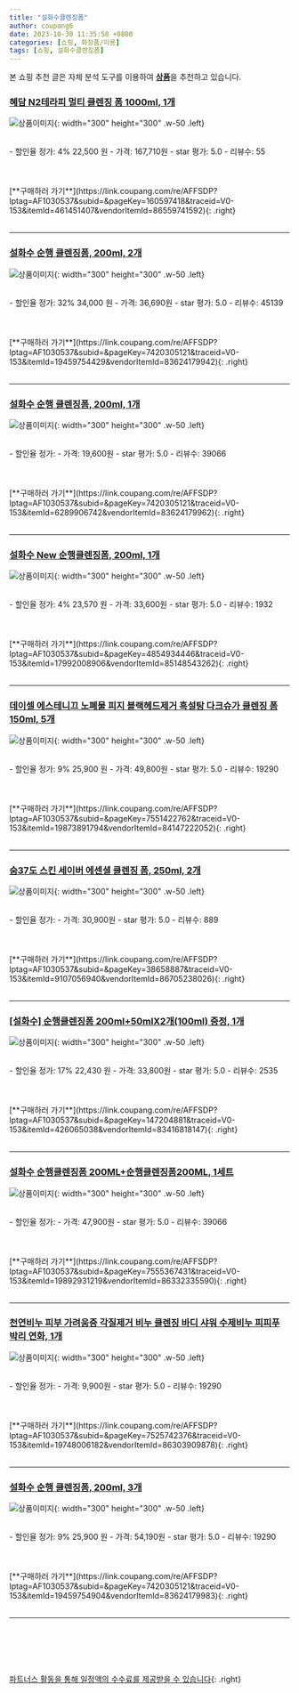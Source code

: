 ```yaml
---
title: "설화수클렌징폼"
author: coupang6
date: 2023-10-30 11:35:58 +0800
categories: [쇼핑, 화장품/미용]
tags: [쇼핑, 설화수클렌징폼]
---
```


본 쇼핑 추천 글은 자체 분석 도구를 이용하여 [**상품**](https://link.coupang.com/a/bao1ui)을 추천하고 있습니다.

### [혜담 N2테라피 멀티 클렌징 폼 1000ml, 1개](https://link.coupang.com/re/AFFSDP?lptag=AF1030537&subid=&pageKey=160597418&traceid=V0-153&itemId=461451407&vendorItemId=86559741592)

![상품이미지](https://thumbnail8.coupangcdn.com/thumbnails/remote/230x230ex/image/vendor_inventory/0d91/442426ce300fba50c1bb939beab9b7c1a1012dc0a9a11146ba850a025074.jpg){: width="300" height="300" .w-50 .left}


<br>
- 할인율 정가: 4%  22,500   원
- 가격: 167,710원
- star 평가: 5.0
- 리뷰수: 55
<br>
<br>
<br>
<br>
[**구매하러 가기**](https://link.coupang.com/re/AFFSDP?lptag=AF1030537&subid=&pageKey=160597418&traceid=V0-153&itemId=461451407&vendorItemId=86559741592){: .right}
<br>
<br>

---

### [설화수 순행 클렌징폼, 200ml, 2개](https://link.coupang.com/re/AFFSDP?lptag=AF1030537&subid=&pageKey=7420305121&traceid=V0-153&itemId=19459754429&vendorItemId=83624179942)

![상품이미지](https://thumbnail9.coupangcdn.com/thumbnails/remote/230x230ex/image/vendor_inventory/9787/8ca54dad2fdad7996daee24237379fbbd19f6a8b2dabda9dd16c4cac1dc9.jpg){: width="300" height="300" .w-50 .left}


<br>
- 할인율 정가: 32%  34,000   원
- 가격: 36,690원
- star 평가: 5.0
- 리뷰수: 45139
<br>
<br>
<br>
<br>
[**구매하러 가기**](https://link.coupang.com/re/AFFSDP?lptag=AF1030537&subid=&pageKey=7420305121&traceid=V0-153&itemId=19459754429&vendorItemId=83624179942){: .right}
<br>
<br>

---

### [설화수 순행 클렌징폼, 200ml, 1개](https://link.coupang.com/re/AFFSDP?lptag=AF1030537&subid=&pageKey=7420305121&traceid=V0-153&itemId=6289906742&vendorItemId=83624179962)

![상품이미지](https://thumbnail10.coupangcdn.com/thumbnails/remote/230x230ex/image/vendor_inventory/3005/7273921684baceb8ee14d80ce94710993ade118b26907b808b2201165169.jpg){: width="300" height="300" .w-50 .left}


<br>
- 할인율 정가: 
- 가격: 19,600원
- star 평가: 5.0
- 리뷰수: 39066
<br>
<br>
<br>
<br>
[**구매하러 가기**](https://link.coupang.com/re/AFFSDP?lptag=AF1030537&subid=&pageKey=7420305121&traceid=V0-153&itemId=6289906742&vendorItemId=83624179962){: .right}
<br>
<br>

---

### [설화수 New 순행클렌징폼, 200ml, 1개](https://link.coupang.com/re/AFFSDP?lptag=AF1030537&subid=&pageKey=4854934446&traceid=V0-153&itemId=17992008906&vendorItemId=85148543262)

![상품이미지](https://thumbnail10.coupangcdn.com/thumbnails/remote/230x230ex/image/retail/images/6691228629402386-6559c75d-ecaa-47f0-8bdd-3a4b13077fc5.jpg){: width="300" height="300" .w-50 .left}


<br>
- 할인율 정가: 4%  23,570   원
- 가격: 33,600원
- star 평가: 5.0
- 리뷰수: 1932
<br>
<br>
<br>
<br>
[**구매하러 가기**](https://link.coupang.com/re/AFFSDP?lptag=AF1030537&subid=&pageKey=4854934446&traceid=V0-153&itemId=17992008906&vendorItemId=85148543262){: .right}
<br>
<br>

---

### [데이셀 에스테니끄 노폐물 피지 블랙헤드제거 흑설탕 다크슈가 클렌징 폼 150ml, 5개](https://link.coupang.com/re/AFFSDP?lptag=AF1030537&subid=&pageKey=7551422762&traceid=V0-153&itemId=19873891794&vendorItemId=84147222052)

![상품이미지](https://thumbnail10.coupangcdn.com/thumbnails/remote/230x230ex/image/vendor_inventory/7b10/c67141a2a35a69e7da8ea46fed0059cd4c83b77a905afa354da39e918656.jpg){: width="300" height="300" .w-50 .left}


<br>
- 할인율 정가: 9%  25,900   원
- 가격: 49,800원
- star 평가: 5.0
- 리뷰수: 19290
<br>
<br>
<br>
<br>
[**구매하러 가기**](https://link.coupang.com/re/AFFSDP?lptag=AF1030537&subid=&pageKey=7551422762&traceid=V0-153&itemId=19873891794&vendorItemId=84147222052){: .right}
<br>
<br>

---

### [숨37도 스킨 세이버 에센셜 클렌징 폼, 250ml, 2개](https://link.coupang.com/re/AFFSDP?lptag=AF1030537&subid=&pageKey=38658887&traceid=V0-153&itemId=9107056940&vendorItemId=86705238026)

![상품이미지](https://thumbnail7.coupangcdn.com/thumbnails/remote/230x230ex/image/vendor_inventory/dd36/e1a30acde0b24c5e09d48f69b9ded9ce6dba91fa8e5ffc41c6f4d061d94a.jpg){: width="300" height="300" .w-50 .left}


<br>
- 할인율 정가: 
- 가격: 30,900원
- star 평가: 5.0
- 리뷰수: 889
<br>
<br>
<br>
<br>
[**구매하러 가기**](https://link.coupang.com/re/AFFSDP?lptag=AF1030537&subid=&pageKey=38658887&traceid=V0-153&itemId=9107056940&vendorItemId=86705238026){: .right}
<br>
<br>

---

### [[설화수] 순행클렌징폼 200ml+50mlX2개(100ml) 증정, 1개](https://link.coupang.com/re/AFFSDP?lptag=AF1030537&subid=&pageKey=147204881&traceid=V0-153&itemId=426065038&vendorItemId=83416818147)

![상품이미지](https://thumbnail9.coupangcdn.com/thumbnails/remote/230x230ex/image/vendor_inventory/6afc/53eafcf5c28730c4dec96a136ae9fc4095be727f0f19132410e498e6961b.jpg){: width="300" height="300" .w-50 .left}


<br>
- 할인율 정가: 17%  22,430   원
- 가격: 33,800원
- star 평가: 5.0
- 리뷰수: 2535
<br>
<br>
<br>
<br>
[**구매하러 가기**](https://link.coupang.com/re/AFFSDP?lptag=AF1030537&subid=&pageKey=147204881&traceid=V0-153&itemId=426065038&vendorItemId=83416818147){: .right}
<br>
<br>

---

### [설화수 순행클렌징폼 200ML+순행클렌징폼200ML, 1세트](https://link.coupang.com/re/AFFSDP?lptag=AF1030537&subid=&pageKey=7555367431&traceid=V0-153&itemId=19892931219&vendorItemId=86332335590)

![상품이미지](https://thumbnail8.coupangcdn.com/thumbnails/remote/230x230ex/image/vendor_inventory/d887/ea8a109c6c888ed092ea568d4e8a885fc8416e3ee873dd12fa83fe1f2660.png){: width="300" height="300" .w-50 .left}


<br>
- 할인율 정가: 
- 가격: 47,900원
- star 평가: 5.0
- 리뷰수: 39066
<br>
<br>
<br>
<br>
[**구매하러 가기**](https://link.coupang.com/re/AFFSDP?lptag=AF1030537&subid=&pageKey=7555367431&traceid=V0-153&itemId=19892931219&vendorItemId=86332335590){: .right}
<br>
<br>

---

### [천연비누 피부 가려움증 각질제거 비누 클렌징 바디 샤워 수제비누 피피푸 박리 연화, 1개](https://link.coupang.com/re/AFFSDP?lptag=AF1030537&subid=&pageKey=7525742376&traceid=V0-153&itemId=19748006182&vendorItemId=86303909878)

![상품이미지](https://thumbnail8.coupangcdn.com/thumbnails/remote/230x230ex/image/vendor_inventory/a999/68fdf3f02ccdd1bb42b0f45999f0da424fc222de364b4335e4d3566193c1.png){: width="300" height="300" .w-50 .left}


<br>
- 할인율 정가: 
- 가격: 9,900원
- star 평가: 5.0
- 리뷰수: 19290
<br>
<br>
<br>
<br>
[**구매하러 가기**](https://link.coupang.com/re/AFFSDP?lptag=AF1030537&subid=&pageKey=7525742376&traceid=V0-153&itemId=19748006182&vendorItemId=86303909878){: .right}
<br>
<br>

---

### [설화수 순행 클렌징폼, 200ml, 3개](https://link.coupang.com/re/AFFSDP?lptag=AF1030537&subid=&pageKey=7420305121&traceid=V0-153&itemId=19459754904&vendorItemId=83624179983)

![상품이미지](https://thumbnail7.coupangcdn.com/thumbnails/remote/230x230ex/image/vendor_inventory/e1a9/5e13508d358269bf32ee2b99ffe4c8f2df2839337fbc3edfe8a2af7d443a.jpg){: width="300" height="300" .w-50 .left}


<br>
- 할인율 정가: 9%  25,900   원
- 가격: 54,190원
- star 평가: 5.0
- 리뷰수: 19290
<br>
<br>
<br>
<br>
[**구매하러 가기**](https://link.coupang.com/re/AFFSDP?lptag=AF1030537&subid=&pageKey=7420305121&traceid=V0-153&itemId=19459754904&vendorItemId=83624179983){: .right}
<br>
<br>

---
<br><br><br><br><br> [파트너스 활동을 통해 일정액의 수수료를 제공받을 수 있습니다](https://link.coupang.com/a/bao1ui){: .right}
